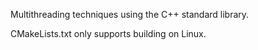 Multithreading techniques using the C++ standard library.

CMakeLists.txt only supports building on Linux.